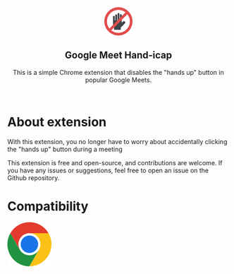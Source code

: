 <div align="center">
  <img width="64" src="icons/icon-128.png">
  <h2>Google Meet Hand-icap</h2>
  <p>This is a simple Chrome extension that disables the "hands up" button in popular Google Meets.</p>
</div>

</br>

# About extension

</p>With this extension, you no longer have to worry about accidentally clicking the "hands up" button during a meeting</p>
<p>This extension is free and open-source, and contributions are welcome. If you have any issues or suggestions, feel free to open an issue on the Github repository.</>

</br>

# Compatibility

[![Chrome](assets/chrome.svg "Chrome")](https://chrome.google.com/webstore/detail/bljlecllhladobdompcodikpgoppgdbi)
